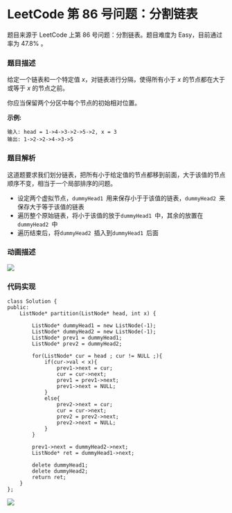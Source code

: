 # LeetCode 第 86 号问题：分割链表


>


题目来源于 LeetCode 上第 86 号问题：分割链表。题目难度为 Easy，目前通过率为 47.8% 。

### 题目描述

给定一个链表和一个特定值 *x*，对链表进行分隔，使得所有小于 *x* 的节点都在大于或等于 *x* 的节点之前。

你应当保留两个分区中每个节点的初始相对位置。

**示例:**

```
输入: head = 1->4->3->2->5->2, x = 3
输出: 1->2->2->4->3->5
```

### 题目解析

这道题要求我们划分链表，把所有小于给定值的节点都移到前面，大于该值的节点顺序不变，相当于一个局部排序的问题。

- 设定两个虚拟节点，`dummyHead1 `用来保存小于于该值的链表，`dummyHead2 `来保存大于等于该值的链表
- 遍历整个原始链表，将小于该值的放于`dummyHead1 `中，其余的放置在`dummyHead2 `中
- 遍历结束后，将`dummyHead2 `插入到`dummyHead1 `后面

### 动画描述

![](https://bucket-1257126549.cos.ap-guangzhou.myqcloud.com/20181104095701.gif)

### 代码实现

```
class Solution {
public:
    ListNode* partition(ListNode* head, int x) {

        ListNode* dummyHead1 = new ListNode(-1);
        ListNode* dummyHead2 = new ListNode(-1);
        ListNode* prev1 = dummyHead1;
        ListNode* prev2 = dummyHead2;

        for(ListNode* cur = head ; cur != NULL ;){
            if(cur->val < x){
                prev1->next = cur;
                cur = cur->next;
                prev1 = prev1->next;
                prev1->next = NULL;
            }
            else{
                prev2->next = cur;
                cur = cur->next;
                prev2 = prev2->next;
                prev2->next = NULL;
            }
        }

        prev1->next = dummyHead2->next;
        ListNode* ret = dummyHead1->next;

        delete dummyHead1;
        delete dummyHead2;
        return ret;
    }
};
```





![](https://bucket-1257126549.cos.ap-guangzhou.myqcloud.com/blog/fz0rq.png)